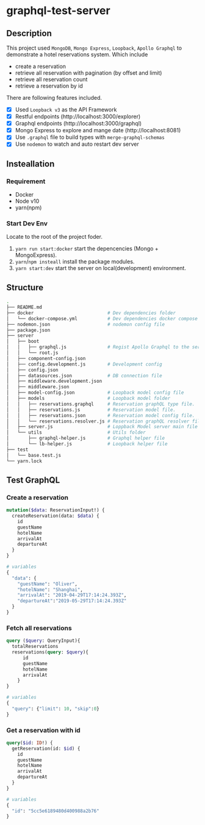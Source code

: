 # graphql-test-server

## Description

This project used `MongoDB`, `Mongo Express`, `Loopback`, `Apollo Graphql` to demonstrate a hotel reservations system. Which include

- create a reservation
- retrieve all reservation with pagination (by offset and limit)
- retrieve all reservation count
- retrieve a reservation by id

There are following features included.

- [x] Used `Loopback v3` as the API Framework
- [x] Restful endpoints (http://localhost:3000/explorer)
- [x] Graphql endpoints (http://localhost:3000/graphql)
- [x] Mongo Express to explore and mange date (http://localhost:8081)
- [x] Use `.graphql` file to build types with `merge-graphql-schemas`
- [x] Use `nodemon` to watch and auto restart dev server

## Insteallation

### Requirement

- Docker
- Node v10
- yarn(npm)

### Start Dev Env

Locate to the root of the project foder.

1. `yarn run start:docker` start the depencencies (Mongo + MongoExpress).
2. `yarn`/`npm insteall` install the package modules.
3. `yarn start:dev` start the server on local(development) environment.

## Structure

```bash
.
├── README.md
├── docker                           # Dev dependencies folder
│   └── docker-compose.yml           # Dev dependencies docker compose files
├── nodemon.json                     # nodemon config file
├── package.json
├── server
│   ├── boot
│   │   ├── graphql.js               # Regist Apollo Graphql to the server
│   │   └── root.js
│   ├── component-config.json
│   ├── config.development.js        # Development config
│   ├── config.json
│   ├── datasources.json             # DB connection file
│   ├── middleware.development.json
│   ├── middleware.json
│   ├── model-config.json            # Loopback model config file
│   ├── models                       # Loopback model folder
│   │   ├── reservations.graphql     # Reservation graphQL type file.
│   │   ├── reservations.js          # Reservation model file.
│   │   ├── reservations.json        # Reservation model config file.
│   │   └── reservations.resolver.js # Reservation graphQL resolver file.
│   ├── server.js                    # Loppback Model server main file
│   └── utils                        # Utils folder
│       ├── graphql-helper.js        # Graphql helper file
│       └── lb-helper.js             # Loopback helper file
├── test
│   └── base.test.js
└── yarn.lock

```

## Test GraphQL

### Create a reservation

```graphql
mutation($data: ReservationInput!) {
  createReservation(data: $data) {
    id
    guestName
    hotelName
    arrivalAt
    departureAt
  }
}

# variables
{
  "data": {
    "guestName": "Oliver",
    "hotelName": "Shanghai",
    "arrivalAt": "2019-04-29T17:14:24.393Z",
    "departureAt":"2019-05-29T17:14:24.393Z"
  }
}
```

### Fetch all reservations

```graphql
query ($query: QueryInput){
  totalReservations
  reservations(query: $query){
      id
      guestName
      hotelName
      arrivalAt
    }
}

# variables
{
  "query": {"limit": 10, "skip":0}
}
```

### Get a reservation with id

```graphql
query($id: ID!) {
  getReservation(id: $id) {
    id
    guestName
    hotelName
    arrivalAt
    departureAt
  }
}

# variables
{
  "id": "5cc5e6189480d400988a2b76"
}

```
